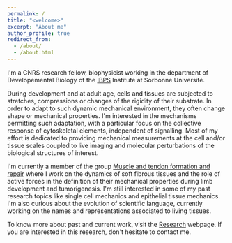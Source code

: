 ```yaml
---
permalink: /
title: "<welcome>"
excerpt: "About me"
author_profile: true
redirect_from: 
  - /about/
  - /about.html
---
```

  
I'm a CNRS research fellow, biophysicist working in the department of Developemental Biology of the [IBPS](https://www.ibps.sorbonne-universite.fr/en) Institute at Sorbonne Université. 

During development and at adult age, cells and tissues are subjected to stretches, compressions or changes of the rigidity of their substrate. In order to adapt to such dynamic mechanical environment, they often change shape or mechanical properties. I'm interested in the mechanisms permitting such adaptation, with a particular focus on the collective response of cytoskeletal elements, independent of signalling.
Most of my effort is dedicated to providing mechanical measurements at the cell and/or tissue scales coupled to live imaging and molecular perturbations of the biological structures of interest. 

I'm currently a member of the group [Muscle and tendon formation and repair](https://www.ibps.sorbonne-universite.fr/en/research/developmental-biology-laboratory/muscle-and-tendon-formation-and-repair) where I work on the dynamics of soft fibrous tissues and the role of active forces in the definition of their mechanical properties during limb development and tumorigenesis. I'm still interested in some of my past research topics like single cell mechanics and epithelial tissue mechanics. I'm also curious about the evolution of scientific language, currently working on the names and representations associated to living tissues. 

To know more about past and current work, visit the [Research](https://jonfouch.github.io/perso.github.io/portfolio) webpage. If you are interested in this research, don't hesitate to contact me. 


